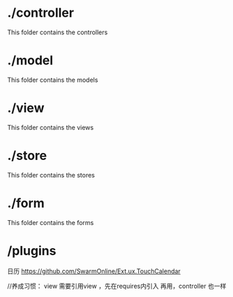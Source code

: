 # ./controller

This folder contains the controllers

# ./model

This folder contains the models

# ./view

This folder contains the views

# ./store

This folder contains the stores

# ./form

This folder contains the forms



# /plugins
日历 https://github.com/SwarmOnline/Ext.ux.TouchCalendar

//养成习惯： view 需要引用view ，先在requires内引入 再用，controller 也一样
